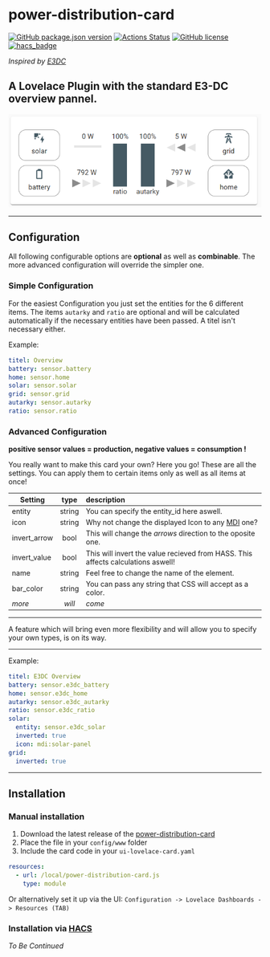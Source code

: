 # power-distribution-card
[![GitHub package.json version](https://img.shields.io/github/package-json/v/JonahKr/power-distribution-card)](https://github.com/JonahKr/power-distribution-card/blob/master/VERSION)
[![Actions Status](https://github.com/JonahKr/power-distribution-card/workflows/Tests/badge.svg)](https://github.com/Jonah/power-distribution-card/actions)
[![GitHub license](https://img.shields.io/github/license/JonahKr/power-distribution-card)](https://img.shields.io/github/license/JonahKr/power-distribution-card/blob/master/LICENSE) 
[![hacs_badge](https://img.shields.io/badge/HACS-Custom-orange.svg)](https://github.com/custom-components/hacs)

*Inspired by [E3DC](https://www.e3dc.com/)*

A Lovelace Plugin with the standard E3-DC overview pannel.
---  

![all](examples/Example_1.4.PNG)

--- 

## Configuration

All following configurable options are **optional** as well as **combinable**. The more advanced configuration will override the simpler one.
### Simple Configuration
For the easiest Configuration you just set the entities for the 6 different items. 
The items `autarky` and `ratio` are optional and will be calculated automatically if the necessary entities have been passed. A titel isn't necessary either.

Example:
```yaml
titel: Overview
battery: sensor.battery
home: sensor.home
solar: sensor.solar
grid: sensor.grid
autarky: sensor.autarky
ratio: sensor.ratio
```

### Advanced Configuration

**positive sensor values = production, negative values = consumption !**

You really want to make this card your own? Here you go!
These are all the settings. You can apply them to certain items only as well as all items at once!

| Setting       | type          | description  |
| ------------- |:-------------:| :-----|
| entity        | string        | You can specify the entity_id here aswell. |
| icon          | string        | Why not change the displayed Icon to any [MDI](https://cdn.materialdesignicons.com/5.4.55/) one? |
| invert_arrow  | bool          | This will change the *arrows* direction to the oposite one. |
| invert_value  | bool          | This will invert the value recieved from HASS. This affects calculations aswell! |
| name          | string        | Feel free to change the name of the element. |
| bar_color     | string        | You can pass any string that CSS will accept as a color. | 
| *more*        | *will*        | *come* |

___
A feature which will bring even more flexibility and will allow you to specify your own types, is on its way.

___

Example:
```yaml
titel: E3DC Overview
battery: sensor.e3dc_battery
home: sensor.e3dc_home
autarky: sensor.e3dc_autarky
ratio: sensor.e3dc_ratio
solar:
  entity: sensor.e3dc_solar
  inverted: true
  icon: mdi:solar-panel
grid:
  inverted: true
```
***
## Installation

### Manual installation
1. Download the latest release of the [power-distribution-card](http://www.github.com/JonahKr/power-distribution-card/releases/latest/download/power-distribution-card.js)
2. Place the file in your `config/www` folder
3. Include the card code in your `ui-lovelace-card.yaml`
  ```yaml
  resources:
    - url: /local/power-distribution-card.js
      type: module
  ```
  Or alternatively set it up via the UI: 
  `Configuration -> Lovelace Dashboards -> Resources (TAB)`

### Installation via [HACS](https://hacs.xyz/)
*To Be Continued*